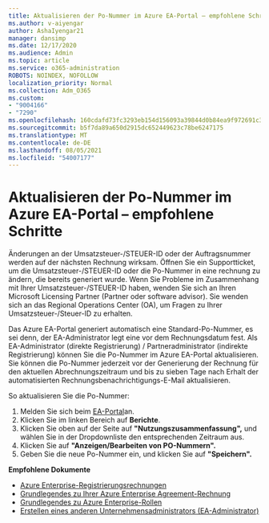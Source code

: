 ```yaml
---
title: Aktualisieren der Po-Nummer im Azure EA-Portal – empfohlene Schritte
ms.author: v-aiyengar
author: AshaIyengar21
manager: dansimp
ms.date: 12/17/2020
ms.audience: Admin
ms.topic: article
ms.service: o365-administration
ROBOTS: NOINDEX, NOFOLLOW
localization_priority: Normal
ms.collection: Adm_O365
ms.custom:
- "9004166"
- "7290"
ms.openlocfilehash: 160cdafd73fc3293eb154d156093a39844d0b84ea9f972691c3630693d720b38
ms.sourcegitcommit: b5f7da89a650d2915dc652449623c78be6247175
ms.translationtype: MT
ms.contentlocale: de-DE
ms.lasthandoff: 08/05/2021
ms.locfileid: "54007177"
---
```

# <a name="update-po-number-in-azure-ea-portal---recommended-steps"></a>Aktualisieren der Po-Nummer im Azure EA-Portal – empfohlene Schritte

Änderungen an der Umsatzsteuer-/STEUER-ID oder der Auftragsnummer werden auf der nächsten Rechnung wirksam. Öffnen Sie ein Supportticket, um die Umsatzsteuer-/STEUER-ID oder die Po-Nummer in eine rechnung zu ändern, die bereits generiert wurde. Wenn Sie Probleme im Zusammenhang mit Ihrer Umsatzsteuer-/STEUER-ID haben, wenden Sie sich an Ihren Microsoft Licensing Partner (Partner oder software advisor). Sie wenden sich an das Regional Operations Center (OA), um Fragen zu Ihrer Umsatzsteuer-/Steuer-ID zu erhalten. 

Das Azure EA-Portal generiert automatisch eine Standard-Po-Nummer, es sei denn, der EA-Administrator legt eine vor dem Rechnungsdatum fest. Als EA-Administrator (direkte Registrierung) / Partneradministrator (indirekte Registrierung) können Sie die Po-Nummer im Azure EA-Portal aktualisieren. Sie können die Po-Nummer jederzeit vor der Generierung der Rechnung für den aktuellen Abrechnungszeitraum und bis zu sieben Tage nach Erhalt der automatisierten Rechnungsbenachrichtigungs-E-Mail aktualisieren.    

So aktualisieren Sie die Po-Nummer:

1. Melden Sie sich beim [EA-Portal](https://ea.azure.com/)an.
1. Klicken Sie im linken Bereich auf **Berichte**.
1. Klicken Sie oben auf der Seite auf **"Nutzungszusammenfassung",** und wählen Sie in der Dropdownliste den entsprechenden Zeitraum aus.
1. Klicken Sie auf **"Anzeigen/Bearbeiten von PO-Nummern".**
1. Geben Sie die neue Po-Nummer ein, und klicken Sie auf **"Speichern".**

**Empfohlene Dokumente** 

- [Azure Enterprise-Registrierungsrechnungen](https://docs.microsoft.com/azure/billing/billing-ea-portal-enrollment-invoices) 
- [Grundlegendes zu Ihrer Azure Enterprise Agreement-Rechnung](https://docs.microsoft.com/azure/billing/billing-understand-your-bill-ea)  
- [Grundlegendes zu Azure Enterprise-Rollen](https://docs.microsoft.com/azure/billing/billing-understand-your-bill-ea) 
- [Erstellen eines anderen Unternehmensadministrators (EA-Administrator)](https://docs.microsoft.com/azure/cost-management-billing/manage/ea-portal-administration#create-another-enterprise-administrator) 
